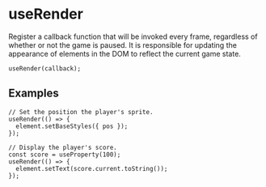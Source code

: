 # useRender

Register a callback function that will be invoked every frame, regardless of whether or not the game is paused. It is responsible for updating the appearance of elements in the DOM to reflect the current game state.

```tsx
useRender(callback);
```

## Examples

```tsx
// Set the position the player's sprite.
useRender(() => {
  element.setBaseStyles({ pos });
});
```

```tsx
// Display the player's score.
const score = useProperty(100);
useRender(() => {
  element.setText(score.current.toString());
});
```